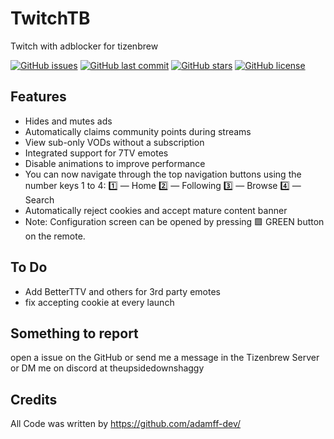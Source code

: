 # TwitchTB
Twitch with adblocker for tizenbrew

[![GitHub issues](https://img.shields.io/github/issues/owen-the-kid/TwitchTB.svg)](https://github.com/owen-the-kid/TwitchTB/issues)
[![GitHub last commit](https://img.shields.io/github/last-commit/owen-the-kid/TwitchTB.svg)](https://github.com/owen-the-kid/TwitchTB/commits)
[![GitHub stars](https://img.shields.io/github/stars/owen-the-kid/TwitchTB.svg)](https://github.com/owen-the-kid/TwitchTB)
[![GitHub license](https://img.shields.io/github/license/owen-the-kid/TwitchTB.svg)](https://github.com/owen-the-kid/TwitchTB/blob/master/LICENSE)

## Features

* Hides and mutes ads
* Automatically claims community points during streams
* View sub-only VODs without a subscription
* Integrated support for 7TV emotes
* Disable animations to improve performance
* You can now navigate through the top navigation buttons using the number keys 1 to 4:
1️⃣ — Home
2️⃣ — Following
3️⃣ — Browse
4️⃣ — Search
* Automatically reject cookies and accept mature content banner
* Note: Configuration screen can be opened by pressing 🟩 GREEN button on the remote.

## To Do

* Add BetterTTV and others for 3rd party emotes
* fix accepting cookie at every launch

## Something to report

open a issue on the GitHub or send me a message in the Tizenbrew Server or DM me on discord at theupsidedownshaggy 

## Credits
All Code was written by https://github.com/adamff-dev/
